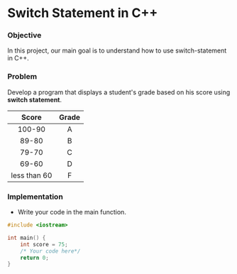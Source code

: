 # Switch Statement in C++

### Objective

In this project, our main goal is to understand how to use switch-statement in C++.

### Problem

Develop a program that displays a student's grade based on his score using **switch statement**. 

|  Score  |  Grade  |
|:-------:|:-------:|
| 100-90  |    A    |
| 89-80   |    B    |
| 79-70   |    C    |
| 69-60   |    D    |
| less than 60 |   F   |



### Implementation
- Write your code in the main function.
  
```cpp
#include <iostream>

int main() {
    int score = 75;
    /* Your code here*/
    return 0;
}

```
